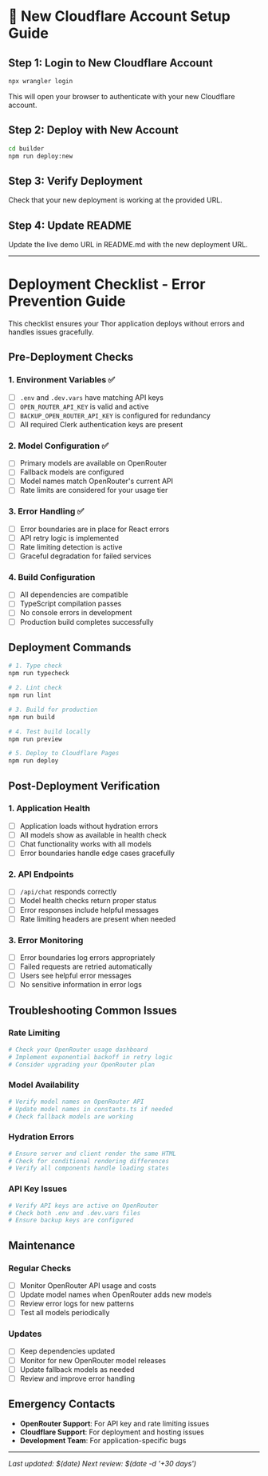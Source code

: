 # 🚀 New Cloudflare Account Setup Guide

## Step 1: Login to New Cloudflare Account
```bash
npx wrangler login
```
This will open your browser to authenticate with your new Cloudflare account.

## Step 2: Deploy with New Account
```bash
cd builder
npm run deploy:new
```

## Step 3: Verify Deployment
Check that your new deployment is working at the provided URL.

## Step 4: Update README
Update the live demo URL in README.md with the new deployment URL.

---

# Deployment Checklist - Error Prevention Guide

This checklist ensures your Thor application deploys without errors and handles issues gracefully.

## Pre-Deployment Checks

### 1. Environment Variables ✅
- [ ] `.env` and `.dev.vars` have matching API keys
- [ ] `OPEN_ROUTER_API_KEY` is valid and active
- [ ] `BACKUP_OPEN_ROUTER_API_KEY` is configured for redundancy
- [ ] All required Clerk authentication keys are present

### 2. Model Configuration ✅
- [ ] Primary models are available on OpenRouter
- [ ] Fallback models are configured
- [ ] Model names match OpenRouter's current API
- [ ] Rate limits are considered for your usage tier

### 3. Error Handling ✅
- [ ] Error boundaries are in place for React errors
- [ ] API retry logic is implemented
- [ ] Rate limiting detection is active
- [ ] Graceful degradation for failed services

### 4. Build Configuration
- [ ] All dependencies are compatible
- [ ] TypeScript compilation passes
- [ ] No console errors in development
- [ ] Production build completes successfully

## Deployment Commands

```bash
# 1. Type check
npm run typecheck

# 2. Lint check
npm run lint

# 3. Build for production
npm run build

# 4. Test build locally
npm run preview

# 5. Deploy to Cloudflare Pages
npm run deploy
```

## Post-Deployment Verification

### 1. Application Health
- [ ] Application loads without hydration errors
- [ ] All models show as available in health check
- [ ] Chat functionality works with all models
- [ ] Error boundaries handle edge cases gracefully

### 2. API Endpoints
- [ ] `/api/chat` responds correctly
- [ ] Model health checks return proper status
- [ ] Error responses include helpful messages
- [ ] Rate limiting headers are present when needed

### 3. Error Monitoring
- [ ] Error boundaries log errors appropriately
- [ ] Failed requests are retried automatically
- [ ] Users see helpful error messages
- [ ] No sensitive information in error logs

## Troubleshooting Common Issues

### Rate Limiting
```bash
# Check your OpenRouter usage dashboard
# Implement exponential backoff in retry logic
# Consider upgrading your OpenRouter plan
```

### Model Availability
```bash
# Verify model names on OpenRouter API
# Update model names in constants.ts if needed
# Check fallback models are working
```

### Hydration Errors
```bash
# Ensure server and client render the same HTML
# Check for conditional rendering differences
# Verify all components handle loading states
```

### API Key Issues
```bash
# Verify API keys are active on OpenRouter
# Check both .env and .dev.vars files
# Ensure backup keys are configured
```

## Maintenance

### Regular Checks
- [ ] Monitor OpenRouter API usage and costs
- [ ] Update model names when OpenRouter adds new models
- [ ] Review error logs for new patterns
- [ ] Test all models periodically

### Updates
- [ ] Keep dependencies updated
- [ ] Monitor for new OpenRouter model releases
- [ ] Update fallback models as needed
- [ ] Review and improve error handling

## Emergency Contacts

- **OpenRouter Support**: For API key and rate limiting issues
- **Cloudflare Support**: For deployment and hosting issues
- **Development Team**: For application-specific bugs

---

*Last updated: $(date)*
*Next review: $(date -d '+30 days')*